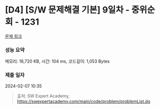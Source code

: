 # [D4] [S/W 문제해결 기본] 9일차 - 중위순회 - 1231 

[문제 링크](https://swexpertacademy.com/main/code/problem/problemDetail.do?contestProbId=AV140YnqAIECFAYD) 

### 성능 요약

메모리: 18,720 KB, 시간: 104 ms, 코드길이: 1,053 Bytes

### 제출 일자

2024-02-07 10:35



> 출처: SW Expert Academy, https://swexpertacademy.com/main/code/problem/problemList.do